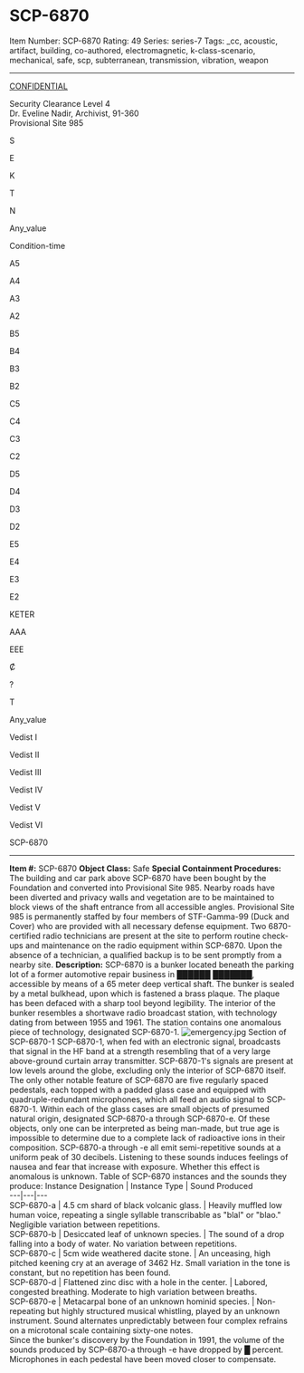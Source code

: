 # SCP-6870
Item Number: SCP-6870
Rating: 49
Series: series-7
Tags: _cc, acoustic, artifact, building, co-authored, electromagnetic, k-class-scenario, mechanical, safe, scp, subterranean, transmission, vibration, weapon

---

[CONFIDENTIAL](/s7-apcs-guide)  

Security Clearance Level 4  
Dr. Eveline Nadir, Archivist, 91-360  
Provisional Site 985  

  

S  

E  

K  

T  

N  

Any_value  

  

Condition-time  

A5  

  

A4  

  

A3  

  

A2  

  

B5  

  

B4  

  

B3  

  

B2  

  

C5  

  

C4  

  

C3  

  

C2  

  

D5  

  

D4  

  

D3  

  

D2  

  

E5  

  

E4  

  

E3  

  

E2  

  

KETER  

  

AAA  

  

EEE  

  

Ȼ  

  

?  

  

T  

  

Any_value  

  

Vedist I  

  

Vedist II  

  

Vedist III  

  

Vedist IV  

  

Vedist V  

  

Vedist VI  

  

SCP-6870  

  

* * *
**Item #:** SCP-6870
**Object Class:** Safe
**Special Containment Procedures:** The building and car park above SCP-6870 have been bought by the Foundation and converted into Provisional Site 985. Nearby roads have been diverted and privacy walls and vegetation are to be maintained to block views of the shaft entrance from all accessible angles. Provisional Site 985 is permanently staffed by four members of STF-Gamma-99 (Duck and Cover) who are provided with all necessary defense equipment.
Two 6870-certified radio technicians are present at the site to perform routine check-ups and maintenance on the radio equipment within SCP-6870. Upon the absence of a technician, a qualified backup is to be sent promptly from a nearby site.
**Description:** SCP-6870 is a bunker located beneath the parking lot of a former automotive repair business in ██████ ███████, accessible by means of a 65 meter deep vertical shaft. The bunker is sealed by a metal bulkhead, upon which is fastened a brass plaque. The plaque has been defaced with a sharp tool beyond legibility.
The interior of the bunker resembles a shortwave radio broadcast station, with technology dating from between 1955 and 1961. The station contains one anomalous piece of technology, designated SCP-6870-1.
![emergency.jpg](https://scp-wiki.wdfiles.com/local--files/scp-6870/emergency.jpg)
Section of SCP-6870-1
SCP-6870-1, when fed with an electronic signal, broadcasts that signal in the HF band at a strength resembling that of a very large above-ground curtain array transmitter. SCP-6870-1's signals are present at low levels around the globe, excluding only the interior of SCP-6870 itself.
The only other notable feature of SCP-6870 are five regularly spaced pedestals, each topped with a padded glass case and equipped with quadruple-redundant microphones, which all feed an audio signal to SCP-6870-1. Within each of the glass cases are small objects of presumed natural origin, designated SCP-6870-a through SCP-6870-e. Of these objects, only one can be interpreted as being man-made, but true age is impossible to determine due to a complete lack of radioactive ions in their composition.
SCP-6870-a through -e all emit semi-repetitive sounds at a uniform peak of 30 decibels. Listening to these sounds induces feelings of nausea and fear that increase with exposure. Whether this effect is anomalous is unknown.
Table of SCP-6870 instances and the sounds they produce:
Instance Designation | Instance Type | Sound Produced  
---|---|---  
SCP-6870-a | 4.5 cm shard of black volcanic glass. | Heavily muffled low human voice, repeating a single syllable transcribable as "blal" or "blao." Negligible variation between repetitions.  
SCP-6870-b | Desiccated leaf of unknown species. | The sound of a drop falling into a body of water. No variation between repetitions.  
SCP-6870-c | 5cm wide weathered dacite stone. | An unceasing, high pitched keening cry at an average of 3462 Hz. Small variation in the tone is constant, but no repetition has been found.  
SCP-6870-d | Flattened zinc disc with a hole in the center. | Labored, congested breathing. Moderate to high variation between breaths.  
SCP-6870-e | Metacarpal bone of an unknown hominid species. | Non-repeating but highly structured musical whistling, played by an unknown instrument. Sound alternates unpredictably between four complex refrains on a microtonal scale containing sixty-one notes.  
Since the bunker's discovery by the Foundation in 1991, the volume of the sounds produced by SCP-6870-a through -e have dropped by █ percent. Microphones in each pedestal have been moved closer to compensate.